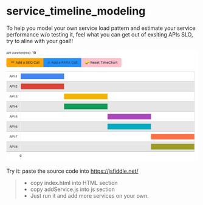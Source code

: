 # service_timeline_modeling

To help you model your own service load pattern and estimate your service performance w/o testing it, feel what you can get out of exsiting APIs SLO, try to aline with your goal!!

![Sample_Screenshot](screenshots-hyperui.png)

Try it: 
paste the source code into https://jsfiddle.net/
> * copy index.html into HTML section
> * copy addService.js into js section
> * Just run it and add more services on your own.
